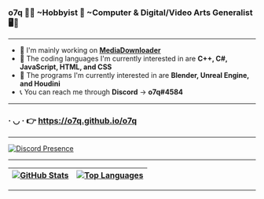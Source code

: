 ### <b>o7q</b> 👋🙂 ~Hobbyist 🧀 ~Computer & Digital/Video Arts Generalist 🖥️🎥

---

- 🧼 I'm mainly working on <b>[MediaDownloader](https://github.com/o7q/MediaDownloader)</b>
- 🤖 The coding languages I'm currently interested in are <b>C++, C#, JavaScript, HTML, and CSS</b>
- 🎨 The programs I'm currently interested in are <b>Blender, Unreal Engine, and Houdini</b>
- 📞 You can reach me through <b>Discord</b> → <b>o7q#4584</b>

---

### · ◡ · 👉 https://o7q.github.io/o7q

---

[![Discord Presence](https://lanyard.cnrad.dev/api/307269599680790528)](https://discord.gg/n8jSSSB)

---

| [![GitHub Stats](https://github-readme-stats.vercel.app/api?username=o7q&theme=dark&show_icons=true&hide=prs)](https://github.com/o7q/o7q) | [![Top Languages](https://github-readme-stats.vercel.app/api/top-langs/?username=o7q&theme=dark&layout=compact)](https://github.com/o7q?tab=repositories) |
|-|-|

---